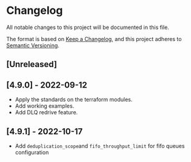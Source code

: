 ﻿
# Changelog

All notable changes to this project will be documented in this file.

The format is based on [Keep a Changelog](https://keepachangelog.com/en/1.0.0/),
and this project adheres to [Semantic Versioning](https://semver.org/spec/v2.0.0.html).

## [Unreleased]

## [4.9.0] - 2022-09-12

- Apply the standards on the terraform modules.
- Add working examples.
- Add DLQ redrive feature.

## [4.9.1] - 2022-10-17

- Add `deduplication_scope`and `fifo_throughput_limit` for fifo queues configuration